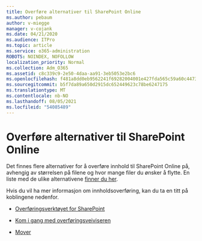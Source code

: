 ```yaml
---
title: Overføre alternativer til SharePoint Online
ms.author: pebaum
author: v-miegge
manager: v-cojank
ms.date: 04/21/2020
ms.audience: ITPro
ms.topic: article
ms.service: o365-administration
ROBOTS: NOINDEX, NOFOLLOW
localization_priority: Normal
ms.collection: Adm_O365
ms.assetid: c8c339c9-2e50-4daa-aa91-3eb5053e2bc6
ms.openlocfilehash: f481a8dd0eb9562241f69282004001e427fda565c59a60c4473f5e3a878aade8
ms.sourcegitcommit: b5f7da89a650d2915dc652449623c78be6247175
ms.translationtype: MT
ms.contentlocale: nb-NO
ms.lasthandoff: 08/05/2021
ms.locfileid: "54085489"
---
```

# <a name="migrate-options-to-sharepoint-online"></a>Overføre alternativer til SharePoint Online

Det finnes flere alternativer for å overføre innhold til SharePoint Online på, avhengig av størrelsen på filene og hvor mange filer du ønsker å flytte. En liste med de ulike alternativene [finner du her](https://docs.microsoft.com/sharepointmigration/migrate-to-sharepoint-online).

Hvis du vil ha mer informasjon om innholdsoverføring, kan du ta en titt på koblingene nedenfor.

- [Overføringsverktøyet for SharePoint](https://docs.microsoft.com/sharepointmigration/introducing-the-sharepoint-migration-tool)

- [Kom i gang med overføringsveiviseren](https://docs.microsoft.com/sharepointmigration/mm-get-started)

- [Mover](https://docs.microsoft.com/sharepointmigration/mover-plan-migration)
